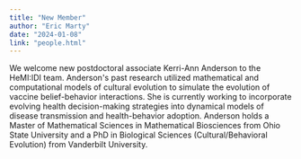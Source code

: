 ```yaml
---
title: "New Member"
author: "Eric Marty"
date: "2024-01-08"
link: "people.html"
---
```


We welcome new postdoctoral associate Kerri-Ann Anderson to the HeMI:IDI team. Anderson's past research utilized mathematical and computational models of cultural evolution to simulate the evolution of vaccine belief-behavior interactions. She is currently working to incorporate evolving health decision-making strategies into dynamical models of disease transmission and health-behavior adoption. Anderson holds a Master of Mathematical Sciences in Mathematical Biosciences from Ohio State University and a PhD in Biological Sciences (Cultural/Behavioral Evolution) from Vanderbilt University.